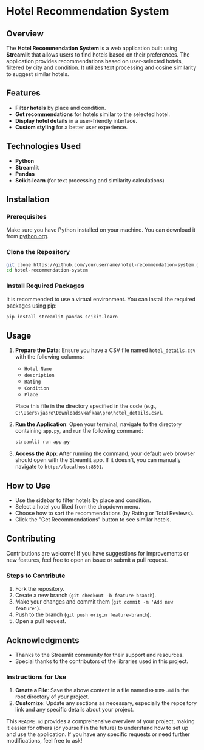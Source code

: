 # Hotel Recommendation System

## Overview
The **Hotel Recommendation System** is a web application built using **Streamlit** that allows users to find hotels based on their preferences. The application provides recommendations based on user-selected hotels, filtered by city and condition. It utilizes text processing and cosine similarity to suggest similar hotels.

## Features
- **Filter hotels** by place and condition.
- **Get recommendations** for hotels similar to the selected hotel.
- **Display hotel details** in a user-friendly interface.
- **Custom styling** for a better user experience.

## Technologies Used
- **Python**
- **Streamlit**
- **Pandas**
- **Scikit-learn** (for text processing and similarity calculations)

## Installation

### Prerequisites
Make sure you have Python installed on your machine. You can download it from [python.org](https://www.python.org/downloads/).

### Clone the Repository
```bash
git clone https://github.com/yourusername/hotel-recommendation-system.git
cd hotel-recommendation-system
```

### Install Required Packages
It is recommended to use a virtual environment. You can install the required packages using pip:

```bash
pip install streamlit pandas scikit-learn
```

## Usage

1. **Prepare the Data**: Ensure you have a CSV file named `hotel_details.csv` with the following columns:
   - `Hotel Name`
   - `description`
   - `Rating`
   - `Condition`
   - `Place`

   Place this file in the directory specified in the code (e.g., `C:\Users\jasre\Downloads\kafkaa\pro\hotel_details.csv`).

2. **Run the Application**:
   Open your terminal, navigate to the directory containing `app.py`, and run the following command:

   ```bash
   streamlit run app.py
   ```

3. **Access the App**: After running the command, your default web browser should open with the Streamlit app. If it doesn't, you can manually navigate to `http://localhost:8501`.

## How to Use
- Use the sidebar to filter hotels by place and condition.
- Select a hotel you liked from the dropdown menu.
- Choose how to sort the recommendations (by Rating or Total Reviews).
- Click the "Get Recommendations" button to see similar hotels.

## Contributing
Contributions are welcome! If you have suggestions for improvements or new features, feel free to open an issue or submit a pull request.

### Steps to Contribute
1. Fork the repository.
2. Create a new branch (`git checkout -b feature-branch`).
3. Make your changes and commit them (`git commit -m 'Add new feature'`).
4. Push to the branch (`git push origin feature-branch`).
5. Open a pull request.

## Acknowledgments
- Thanks to the Streamlit community for their support and resources.
- Special thanks to the contributors of the libraries used in this project.

### Instructions for Use
1. **Create a File**: Save the above content in a file named `README.md` in the root directory of your project.
2. **Customize**: Update any sections as necessary, especially the repository link and any specific details about your project.

This `README.md` provides a comprehensive overview of your project, making it easier for others (or yourself in the future) to understand how to set up and use the application. If you have any specific requests or need further modifications, feel free to ask!
